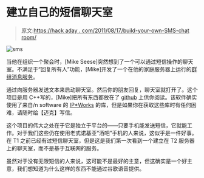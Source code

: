 # 建立自己的短信聊天室

> 原文:[https://hack aday . com/2011/08/17/build-your-own-SMS-chat room/](https://hackaday.com/2011/08/17/build-your-own-sms-chatroom/)

![](../Images/67cf539ce0d34aed305fc35bcbd24ea6.png "sms")

当他在组织一个聚会时，[Mike Seese]突然想到了一个可以通过短信操作的聊天室。不满足于“回复所有人”功能，[Mike]开发了一个在他的家庭服务器上运行的[群组消息服务](http://www.mikeseese.com/projects/group_messaging_service.php)。

通过向服务器发送文本来启动聊天室。然后你的朋友回复，聊天室就打开了。这个项目是用 C++写的，[Mike]把所有东西都放在了 [github](https://github.com/seesemichaelj/GMS) 上供你阅读。该软件确实使用了来自/n software 的 [IP*Works](http://www.nsoftware.com/ipworks/) 的库，但是如果你在获取这些库时有任何困难，请随时给【迈克】写信。

这个项目的伟大之处在于它是独立于平台的——只要手机能发送短信，它就能工作。对于我们这些仍在使用老式诺基亚“酒吧”手机的人来说，这似乎是一件好事。在 T1 之前已经有过短信聊天室，但是这是我们第一次看到一个建立在 T2 服务器上的聊天室，而不是基于互联网的服务。

虽然对于没有无限短信的人来说，这可能不是最好的主意，但这确实是一个好主意，我们想知道为什么这样的东西不能通过谷歌语音提供。